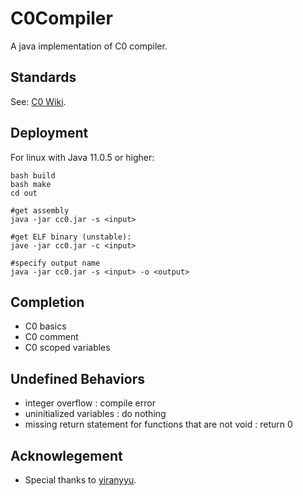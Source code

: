 # C0Compiler

A java implementation of C0 compiler. 

## Standards

See: [C0 Wiki](https://github.com/BUAA-SE-Compiling).

## Deployment

For linux with Java 11.0.5 or higher:

```shell
bash build
bash make
cd out

#get assembly
java -jar cc0.jar -s <input>

#get ELF binary (unstable):
jave -jar cc0.jar -c <input>

#specify output name
java -jar cc0.jar -s <input> -o <output>
```

## Completion

- C0 basics
- C0 comment
- C0 scoped variables

## Undefined Behaviors
- integer overflow : compile error
- uninitialized variables : do nothing
- missing return statement for functions that are not void : return 0

## Acknowlegement

- Special thanks to [yiranyyu](https://github.com/yiranyyu).
